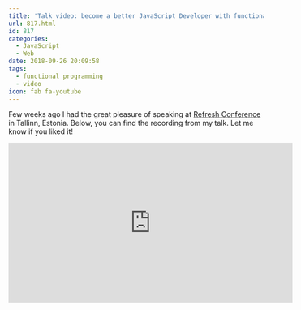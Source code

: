 ```yaml
---
title: 'Talk video: become a better JavaScript Developer with functional programming'
url: 817.html
id: 817
categories:
  - JavaScript
  - Web
date: 2018-09-26 20:09:58
tags:
  - functional programming
  - video
icon: fab fa-youtube
---
```


Few weeks ago I had the great pleasure of speaking at [Refresh Conference](http://refresh.rocks/) in Tallinn, Estonia. Below, you can find the recording from my talk. Let me know if you liked it!

<iframe width="560" height="315" src="https://www.youtube.com/embed/MJHH7k3KiEI" frameborder="0" allow="accelerometer; autoplay; encrypted-media; gyroscope; picture-in-picture" allowfullscreen></iframe>